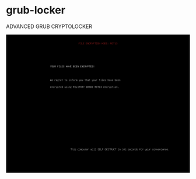 # grub-locker
ADVANCED GRUB CRYPTOLOCKER

![alt text](https://raw.githubusercontent.com/redox-alpha/grub-locker/master/pic.png)
